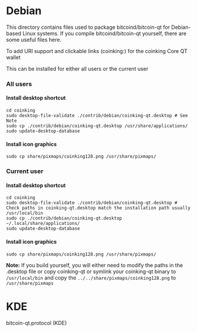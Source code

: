 
Debian
====================
This directory contains files used to package bitcoind/bitcoin-qt
for Debian-based Linux systems. If you compile bitcoind/bitcoin-qt yourself, there are some useful files here.

To add URI support and clickable links (coinking:<coinking addres>) for the coinking Core QT wallet

This can be installed for either all users or the current user

### All users

#### Install desktop shortcut
    cd coinking
    sudo desktop-file-validate ./contrib/debian/coinking-qt.desktop # See Note
    sudo cp ./contrib/debian/coinking-qt.desktop /usr/share/applications/
    sudo update-desktop-database

#### Install icon graphics
    sudo cp share/pixmaps/coinking128.png /usr/share/pixmaps/

### Current user

#### Install desktop shortcut
    cd coinking
    sudo desktop-file-validate ./contrib/debian/coinking-qt.desktop # Check paths in coinking-qt.desktop match the installation path usually /usr/local/bin
    sudo cp ./contrib/debian/coinking-qt.desktop ~/.local/share/applications/
    sudo update-desktop-database

#### Install icon graphics
    sudo cp share/pixmaps/coinking128.png /usr/share/pixmaps/


**Note:** If you build yourself, you will either need to modify the paths in
the .desktop file or copy coinking-qt or symlink your coinking-qt binary to `/usr/local/bin`
and copy the `../../share/pixmaps/coinking128.png` to `/usr/share/pixmaps`


KDE
====================
bitcoin-qt.protocol (KDE)